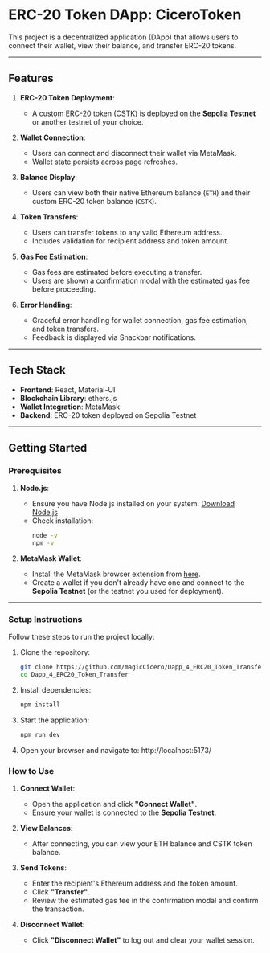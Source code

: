 # **ERC-20 Token DApp: CiceroToken**

This project is a decentralized application (DApp) that allows users to connect their wallet, view their balance, and transfer ERC-20 tokens.

---

## **Features**
1. **ERC-20 Token Deployment**:
   - A custom ERC-20 token (CSTK) is deployed on the **Sepolia Testnet** or another testnet of your choice.

2. **Wallet Connection**:
   - Users can connect and disconnect their wallet via MetaMask.
   - Wallet state persists across page refreshes.

3. **Balance Display**:
   - Users can view both their native Ethereum balance (`ETH`) and their custom ERC-20 token balance (`CSTK`).

4. **Token Transfers**:
   - Users can transfer tokens to any valid Ethereum address.
   - Includes validation for recipient address and token amount.

5. **Gas Fee Estimation**:
   - Gas fees are estimated before executing a transfer.
   - Users are shown a confirmation modal with the estimated gas fee before proceeding.

6. **Error Handling**:
   - Graceful error handling for wallet connection, gas fee estimation, and token transfers.
   - Feedback is displayed via Snackbar notifications.

---

## **Tech Stack**
- **Frontend**: React, Material-UI
- **Blockchain Library**: ethers.js
- **Wallet Integration**: MetaMask
- **Backend**: ERC-20 token deployed on Sepolia Testnet

---

## **Getting Started**

### **Prerequisites**
1. **Node.js**:
   - Ensure you have Node.js installed on your system. [Download Node.js](https://nodejs.org/)
   - Check installation:
     ```bash
     node -v
     npm -v
     ```

2. **MetaMask Wallet**:
   - Install the MetaMask browser extension from [here](https://metamask.io/).
   - Create a wallet if you don't already have one and connect to the **Sepolia Testnet** (or the testnet you used for deployment).

---

### **Setup Instructions**
Follow these steps to run the project locally:

1. Clone the repository:
   ```bash
   git clone https://github.com/magicCicero/Dapp_4_ERC20_Token_Transfer.git
   cd Dapp_4_ERC20_Token_Transfer

2. Install dependencies:
   ```bash
   npm install

3. Start the application:
   ```bash
   npm run dev

4. Open your browser and navigate to:
  http://localhost:5173/

### **How to Use**

1. **Connect Wallet**:
   - Open the application and click **"Connect Wallet"**.
   - Ensure your wallet is connected to the **Sepolia Testnet**.

2. **View Balances**:
   - After connecting, you can view your ETH balance and CSTK token balance.

3. **Send Tokens**:
   - Enter the recipient's Ethereum address and the token amount.
   - Click **"Transfer"**.
   - Review the estimated gas fee in the confirmation modal and confirm the transaction.

4. **Disconnect Wallet**:
   - Click **"Disconnect Wallet"** to log out and clear your wallet session.
